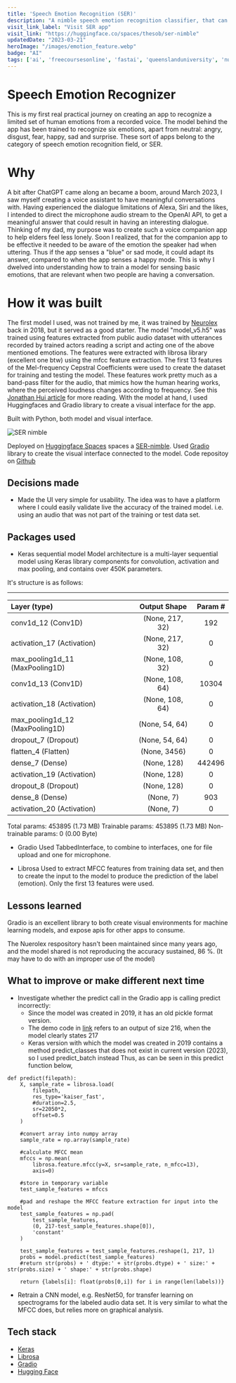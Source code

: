 ```yaml
---
title: 'Speech Emotion Recognition (SER)'
description: "A nimble speech emotion recognition classifier, that can recognize 6 emotions (angry, fear, disgust, happy, sad, surprise), apart from neutral."
visit_link_label: "Visit SER app"
visit_link: "https://huggingface.co/spaces/thesob/ser-nimble"
updatedDate: "2023-03-21"
heroImage: "/images/emotion_feature.webp"
badge: "AI"
tags: ['ai', 'freecoursesonline', 'fastai', 'queenslanduniversity', 'nuerolex','gradio', 'huggingface']
---
```

# Speech Emotion Recognizer
This is my first real practical journey on creating an app to recognize a limited set of human emotions from a recorded voice. The model behind the app has been trained to recognize six emotions, apart from neutral: angry, disgust, fear, happy, sad and surprise. These sort of apps belong to the category of speech emotion recognition field, or SER.

# Why
A bit after ChatGPT came along an became a boom, around March 2023, I saw myself creating a voice assistant to have meaningful conversations with. Having experienced the dialogue limitations of Alexa, Siri and the likes, I intended to direct the microphone audio stream to the OpenAI API, to get a meaningful answer that could result in having an interesting dialogue. Thinking of my dad, my purpose was to create such a voice companion app to help elders feel less lonely. Soon I realized, that for the companion app to be effective it needed to be aware of the emotion the speaker had when uttering. Thus if the app senses a "blue" or sad mode, it could adapt its answer, compared to when the app senses a happy mode. This is why I dwelved into understanding how to train a model for sensing basic emotions, that are relevant when two people are having a conversation.

# How it was built
The first model I used, was not trained by me, it was trained by [Neurolex](https://github.com/NeuroLexDiagnostics/train-emotions/blob/master/NeuroLex%20Demo%20Day.ipynb) back in 2018, but it served as a good starter. The model "model_v5.h5" was trained using features extracted from public audio dataset with utterances recorded by trained actors reading a script and acting one of the above mentioned emotions. The features were extracted with librosa library (excellent one btw) using the mfcc feature extraction. The first 13 features of the Mel-frequency Cepstral Coefficients were used to create the dataset for training and testing the model. These features work pretty much as a band-pass filter for the audio, that mimics how the human hearing works, where the perceived loudness changes according to frequency. See this [Jonathan Hui article](https://jonathan-hui.medium.com/speech-recognition-feature-extraction-mfcc-plp-5455f5a69dd9) for more reading.
With the model at hand, I used Huggingfaces and Gradio library to create a visual interface for the app.

Built with Python, both model and visual interface.

![SER nimble](/images/SER__Speech_Emotion_Recognition__Nimble_-_a_Hugging_Face_Space_by_thesob.png)

Deployed on [Huggingface Spaces](https://huggingface.co) spaces a [SER-nimble](https://huggingface.co/spaces/thesob/ser-nimble). Used [Gradio](https://huggingface.co/docs/hub/spaces-sdks-gradio) library to create the visual interface connected to the model.
Code repositoy on [Github](https://huggingface.co/spaces/thesob/ser-nimble)

## Decisions made
- Made the UI very simple for usability. The idea was to have a platform where I could easily validate live the accuracy of the trained model. i.e. using an audio that was not part of the training or test data set.

## Packages used
- Keras sequential model
Model architecture is a multi-layer sequential model using Keras library components for convolution, activation and max pooling, and contains over 450K parameters.

It's structure is as follows:
_________________________________________________________________

| Layer (type)             | Output Shape           | Param #    |
| :----------------------- | :---------------------: | :-------: |
| conv1d_12 (Conv1D)       |   (None, 217, 32)       |    192    | 
| activation_17 (Activation) | (None, 217, 32)      |     0      |     
| max_pooling1d_11 (MaxPooling1D) | (None, 108, 32)  | 0         | 
| conv1d_13 (Conv1D)      |    (None, 108, 64)        |   10304  |
| activation_18 (Activation) | (None, 108, 64)       |    0      |
| max_pooling1d_12 (MaxPooling1D) | (None, 54, 64)        |    0      |
| dropout_7 (Dropout)    |     (None, 54, 64)      |      0       |
| flatten_4 (Flatten)     |    (None, 3456)         |     0       |
| dense_7 (Dense)        |     (None, 128)           |    442496  |
| activation_19 (Activation) | (None, 128)      |         0       |
| dropout_8 (Dropout)    |     (None, 128)       |        0       |
| dense_8 (Dense)        |     (None, 7)          |       903     |
| activation_20 (Activation) | (None, 7)          |       0       |

Total params: 453895 (1.73 MB)
Trainable params: 453895 (1.73 MB)
Non-trainable params: 0 (0.00 Byte)

- Gradio
Used TabbedInterface, to combine to interfaces, one for file upload and one for microphone.

- Librosa
Used to extract MFCC features from training data set, and then to create the input to the model to produce the prediction of the label (emotion). Only the first 13 features were used.

## Lessons learned
Gradio is an excellent library to both create visual environments for machine learning models, and expose apis for other apps to consume.

The Nuerolex respository hasn't been maintained since many years ago, and the model shared is not reproducing the accuracy sustained, 86 %. (It may have to do with an improper use of the model)

## What to improve or make different next time
- Investigate whether the predict call in the Gradio app is calling predict incorrectly:
    - Since the model was created in 2019, it has an old pickle format version.
    - The demo code in [link](https://github.com/NeuroLexDiagnostics/train-emotions/blob/master/NeuroLex%20Demo%20Day.ipynb) refers to an output of size 216, when the model clearly states 217
    - Keras version with which the model was created in 2019 contains a method predict_classes that does not exist in current version (2023), so I used predict_batch instead
Thus, as can be seen in this predict function below, 
```
def predict(filepath):
    X, sample_rate = librosa.load(
        filepath,
        res_type='kaiser_fast',
        #duration=2.5,
        sr=22050*2,
        offset=0.5
    )

    #convert array into numpy array
    sample_rate = np.array(sample_rate)

    #calculate MFCC mean
    mfccs = np.mean(
        librosa.feature.mfcc(y=X, sr=sample_rate, n_mfcc=13),
        axis=0)

    #store in temporary variable
    test_sample_features = mfccs

    #pad and reshape the MFCC feature extraction for input into the model
    test_sample_features = np.pad(
        test_sample_features,
        (0, 217-test_sample_features.shape[0]),
        'constant'
    )

    test_sample_features = test_sample_features.reshape(1, 217, 1)
    probs = model.predict(test_sample_features)
    #return str(probs) + ' dtype:' + str(probs.dtype) + ' size:' + str(probs.size) + ' shape:' + str(probs.shape)
 
    return {labels[i]: float(probs[0,i]) for i in range(len(labels))}

```
- Retrain a CNN model, e.g. ResNet50, for transfer learning on spectrograms for the labeled audio data set. It is very similar to what the MFCC does, but relies more on graphical analysis.

## Tech stack
- [Keras](https://www.tensorflow.org/api_docs/python/tf/keras)
- [Librosa](https://librosa.org/doc/latest/index.html)
- [Gradio](https://www.gradio.app/)
- [Hugging Face](https://huggingface.co/spaces)